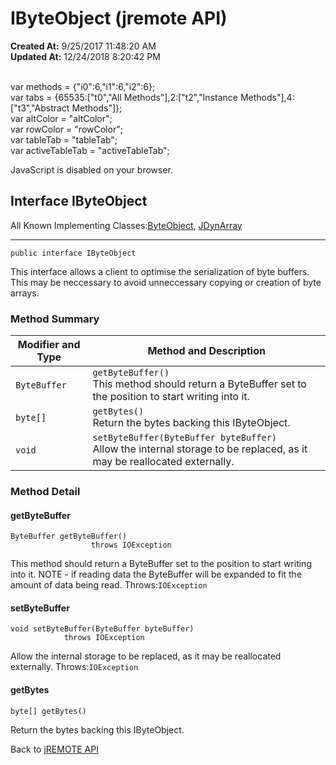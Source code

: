# IByteObject (jremote API)

**Created At:** 9/25/2017 11:48:20 AM  
**Updated At:** 12/24/2018 8:20:42 PM  

<!--<br>    try {<br>        if (location.href.indexOf('is-external=true') == -1) {<br>            parent.document.title="IByteObject (jremote   API)";<br>        }<br>    }<br>    catch(err) {<br>    }<br>//--><br>var methods = {"i0":6,"i1":6,"i2":6};<br>var tabs = {65535:["t0","All Methods"],2:["t2","Instance Methods"],4:["t3","Abstract Methods"]};<br>var altColor = "altColor";<br>var rowColor = "rowColor";<br>var tableTab = "tableTab";<br>var activeTableTab = "activeTableTab";
JavaScript is disabled on your browser.



## Interface IByteObject

All Known Implementing Classes:[ByteObject](/39250-io/com_jbase_jremote_io_byteobject "class in com.jbase.jremote.io"), [JDynArray](/39248-jremote/com_jbase_jremote_JDynArray "class in com.jbase.jremote")
* * *


```
public interface IByteObject
```

This interface allows a client to optimise the serialization of byte buffers. This may be neccessary to avoid unneccessary copying or creation of byte arrays.

### Method Summary


| Modifier and Type<br> | Method and Description<br> |
| --- | --- |
| `ByteBuffer`<br> | `getByteBuffer()`<br>This method should return a ByteBuffer set to the position to start writing into it.<br> |
| `byte[]`<br> | `getBytes()`<br>Return the bytes backing this IByteObject.<br> |
| `void`<br> | `setByteBuffer(ByteBuffer byteBuffer)`<br>Allow the internal storage to be replaced, as it may be reallocated externally.<br> |

### Method Detail

#### getByteBuffer

```
ByteBuffer getByteBuffer()
                  throws IOException
```

This method should return a ByteBuffer set to the position to start writing into it. NOTE - if reading data the ByteBuffer will be expanded to fit the amount of data being read.
Throws:`IOException`
#### setByteBuffer

```
void setByteBuffer(ByteBuffer byteBuffer)
            throws IOException
```

Allow the internal storage to be replaced, as it may be reallocated externally.
Throws:`IOException`


#### getBytes

```
byte[] getBytes()
```

Return the bytes backing this IByteObject.

Back to [jREMOTE API](com_jbase_jremote_package-summary)
